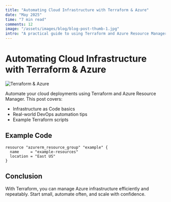 ```yaml
---
title: "Automating Cloud Infrastructure with Terraform & Azure"
date: "May 2025"
time: "7 min read"
comments: 12
image: "/assets/images/blog/blog-post-thumb-1.jpg"
intro: "A practical guide to using Terraform and Azure Resource Manager for scalable, repeatable cloud deployments. Includes real-world DevOps automation tips from enterprise projects."
---
```


# Automating Cloud Infrastructure with Terraform & Azure

![Terraform & Azure](/assets/images/blog/blog-post-thumb-1.jpg)

Automate your cloud deployments using Terraform and Azure Resource Manager. This post covers:

- Infrastructure as Code basics
- Real-world DevOps automation tips
- Example Terraform scripts

## Example Code

```hcl
resource "azurerm_resource_group" "example" {
  name     = "example-resources"
  location = "East US"
}
```

## Conclusion

With Terraform, you can manage Azure infrastructure efficiently and repeatably. Start small, automate often, and scale with confidence.
